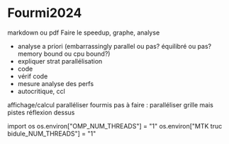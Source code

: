 # Fourmi2024

markdown ou pdf
Faire le speedup, graphe, analyse
- analyse a priori (embarrassingly parallel ou pas? équilibré ou pas? memory bound ou cpu bound?)
- expliquer strat parallélisation
- code
- vérif code
- mesure analyse des perfs
- autocritique, ccl



affichage/calcul
paralléliser fourmis
pas à faire : paralléliser grille
    mais pistes réflexion dessus

import os
os.environ["OMP_NUM_THREADS"] = "1"
os.environ["MTK truc bidule_NUM_THREADS"] = "1"

